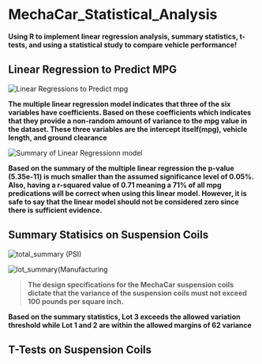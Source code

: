 # MechaCar_Statistical_Analysis
**Using R to implement linear regression analysis, summary statistics, t-tests, and using a statistical study to compare vehicle performance!** 

## **Linear Regression to Predict MPG**
![Linear Regressions to Predict mpg](https://user-images.githubusercontent.com/91576834/153338219-094fb5f9-0992-46f0-8d7e-33edb7ee414d.png)


**The multiple linear regression model indicates that three of the six variables have coefficients. Based on these coefficients which indicates that they provide a non-random amount of variance to the mpg value in the dataset. These three variables are the intercept itself(mpg), vehicle length, and ground clearance**

![Summary of Linear Regressionn model](https://user-images.githubusercontent.com/91576834/153338243-741bdf0e-0199-425e-91c5-ef15cfb3eb4f.png)


**Based on the summary of the multiple linear regression the p-value (5.35e-11) is much smaller than the assumed significance level of 0.05%. Also, having a r-squared value of 0.71 meaning a 71% of all mpg predications will be correct when using this linear model. However, it is safe to say that the linear model should not be considered zero since there is sufficient evidence.**

## **Summary Statisics on Suspension Coils** 
![total_summary (PSI) ](https://user-images.githubusercontent.com/91576834/153339815-d5fb6d08-da98-46a8-a0ac-fd6b62f4da40.png)

![lot_summary(Manufacturing ](https://user-images.githubusercontent.com/91576834/153339838-a86b3743-74e8-4412-b099-82cb9eb0bcf4.png)

>**The design specifications for the MechaCar suspension coils dictate that the variance of the suspension coils must not exceed 100 pounds per square inch.**

**Based on the summary statistics, Lot 3 exceeds the allowed variation threshold while Lot 1 and 2 are within the allowed margins of 62 variance**

## T-Tests on Suspension Coils
